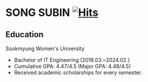 # SONG SUBIN [![Hits](https://hits.seeyoufarm.com/api/count/incr/badge.svg?url=https%3A%2F%2Fgithub.com%2Fssbb1166%2Fhit-counter&count_bg=%2379C83D&title_bg=%23555555&icon=&icon_color=%23E7E7E7&title=hits&edge_flat=false)](https://hits.seeyoufarm.com)

## Education
Sookmyung Women's University
* Bachelor of IT Engineering (2018.03.~2024.02.)
* Cumulative GPA: 4.47/4.5 (Major GPA: 4.48/4.5)
* Received academic scholarships for every semester.
